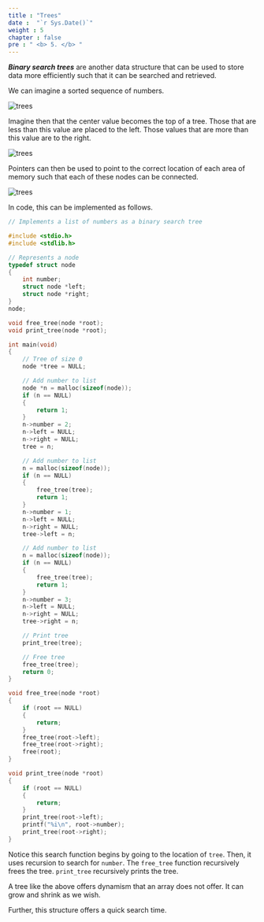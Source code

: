 ```yaml
---
title : "Trees"
date :  "`r Sys.Date()`" 
weight : 5 
chapter : false
pre : " <b> 5. </b> "
---
```

***Binary search trees*** are another data structure that can be used to store data more efficiently such that it can be searched and retrieved.

We can imagine a sorted sequence of numbers.

![trees](https://raw.githubusercontent.com/baobaoupcloud/cs-w5/main/static/images/5.trees/trees1.png)

Imagine then that the center value becomes the top of a tree. Those that are less than this value are placed to the left. Those values that are more than this value are to the right.

![trees](https://raw.githubusercontent.com/baobaoupcloud/cs-w5/main/static/images/5.trees/trees2.png)

Pointers can then be used to point to the correct location of each area of memory such that each of these nodes can be connected.

![trees](https://raw.githubusercontent.com/baobaoupcloud/cs-w5/main/static/images/5.trees/trees3.png)

In code, this can be implemented as follows.

```c
// Implements a list of numbers as a binary search tree

#include <stdio.h>
#include <stdlib.h>

// Represents a node
typedef struct node
{
    int number;
    struct node *left;
    struct node *right;
}
node;

void free_tree(node *root);
void print_tree(node *root);

int main(void)
{
    // Tree of size 0
    node *tree = NULL;

    // Add number to list
    node *n = malloc(sizeof(node));
    if (n == NULL)
    {
        return 1;
    }
    n->number = 2;
    n->left = NULL;
    n->right = NULL;
    tree = n;

    // Add number to list
    n = malloc(sizeof(node));
    if (n == NULL)
    {
        free_tree(tree);
        return 1;
    }
    n->number = 1;
    n->left = NULL;
    n->right = NULL;
    tree->left = n;

    // Add number to list
    n = malloc(sizeof(node));
    if (n == NULL)
    {
        free_tree(tree);
        return 1;
    }
    n->number = 3;
    n->left = NULL;
    n->right = NULL;
    tree->right = n;

    // Print tree
    print_tree(tree);

    // Free tree
    free_tree(tree);
    return 0;
}

void free_tree(node *root)
{
    if (root == NULL)
    {
        return;
    }
    free_tree(root->left);
    free_tree(root->right);
    free(root);
}

void print_tree(node *root)
{
    if (root == NULL)
    {
        return;
    }
    print_tree(root->left);
    printf("%i\n", root->number);
    print_tree(root->right);
}
```

Notice this search function begins by going to the location of `tree`. Then, it uses recursion to search for `number`. The `free_tree` function recursively frees the tree. `print_tree` recursively prints the tree.

A tree like the above offers dynamism that an array does not offer. It can grow and shrink as we wish.

Further, this structure offers a quick search time.